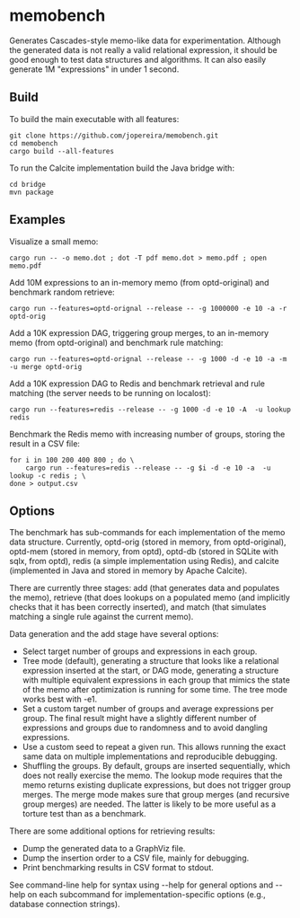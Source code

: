 # memobench

Generates Cascades-style memo-like data for experimentation. Although the generated data is not really a valid relational expression, it should be good enough to test data structures and algorithms. It can also easily generate 1M "expressions" in under 1 second.

## Build

To build the main executable with all features:
```
git clone https://github.com/jopereira/memobench.git
cd memobench
cargo build --all-features
```

To run the Calcite implementation build the Java bridge with:
```
cd bridge
mvn package
```

## Examples

Visualize a small memo:
```
cargo run -- -o memo.dot ; dot -T pdf memo.dot > memo.pdf ; open memo.pdf
```

Add 10M expressions to an in-memory memo (from optd-original) and benchmark random retrieve:
```
cargo run --features=optd-orignal --release -- -g 1000000 -e 10 -a -r optd-orig
```

Add a 10K expression DAG, triggering group merges, to an in-memory memo (from optd-original) and benchmark rule matching:
```
cargo run --features=optd-orignal --release -- -g 1000 -d -e 10 -a -m  -u merge optd-orig
```

Add a 10K expression DAG to Redis and benchmark retrieval and rule matching (the server needs to be running on localost):
```
cargo run --features=redis --release -- -g 1000 -d -e 10 -A  -u lookup redis
```

Benchmark the Redis memo with increasing number of groups, storing the result in a CSV file:
```
for i in 100 200 400 800 ; do \
    cargo run --features=redis --release -- -g $i -d -e 10 -a  -u lookup -c redis ; \
done > output.csv
```

## Options

The benchmark has sub-commands for each implementation of the memo data structure. Currently, optd-orig (stored in memory, from optd-original), optd-mem (stored in memory, from optd), optd-db (stored in SQLite with sqlx, from optd), redis (a simple implementation using Redis), and calcite (implemented in Java and stored in memory by Apache Calcite).

There are currently three stages: add (that generates data and populates the memo), retrieve (that does lookups on a populated memo (and implicitly checks that it has been correctly inserted), and match (that simulates matching a single rule against the current memo).

Data generation and the add stage have several options:

- Select target number of groups and expressions in each group.
- Tree mode (default), generating a structure that looks like a relational expression inserted at the start, or DAG mode, generating a structure with multiple equivalent expressions in each group that mimics the state of the memo after optimization is running for some time. The tree mode works best with -e1.
- Set a custom target number of groups and average expressions per group. The final result might have a slightly different number of expressions and groups due to randomness and to avoid dangling expressions.
- Use a custom seed to repeat a given run. This allows running the exact same data on multiple implementations and reproducible debugging.
- Shuffling the groups. By default, groups are inserted sequentially, which does not really exercise the memo. The lookup mode requires that the memo returns existing duplicate expressions, but does not trigger group merges. The merge mode makes sure that group merges (and recursive group merges) are needed. The latter is likely to be more useful as a torture test than as a benchmark.

There are some additional options for retrieving results:

- Dump the generated data to a GraphViz file.
- Dump the insertion order to a CSV file, mainly for debugging.
- Print benchmarking results in CSV format to stdout.

See command-line help for syntax using --help for general options and --help on each subcommand for implementation-specific options (e.g., database connection strings).

